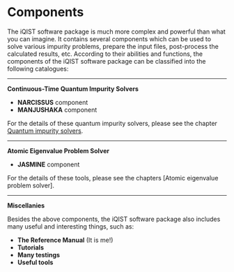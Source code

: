 # Components

The iQIST software package is much more complex and powerful than what you can imagine. It contains several components which can be used to solve various impurity problems, prepare the input files, post-process the calculated results, etc. According to their abilities and functions, the components of the iQIST software package can be classified into the following catalogues:

---

**Continuous-Time Quantum Impurity Solvers**

* **NARCISSUS** component
* **MANJUSHAKA** component

For the details of these quantum impurity solvers, please see the chapter [Quantum impurity solvers](../ch04/index.md).

---

**Atomic Eigenvalue Problem Solver**

* **JASMINE** component

For the details of these tools, please see the chapters [Atomic eigenvalue problem solver].

---

**Miscellanies**

Besides the above components, the iQIST software package also includes many useful and interesting things, such as:

* **The Reference Manual** (It is me!)
* **Tutorials**
* **Many testings**
* **Useful tools**
